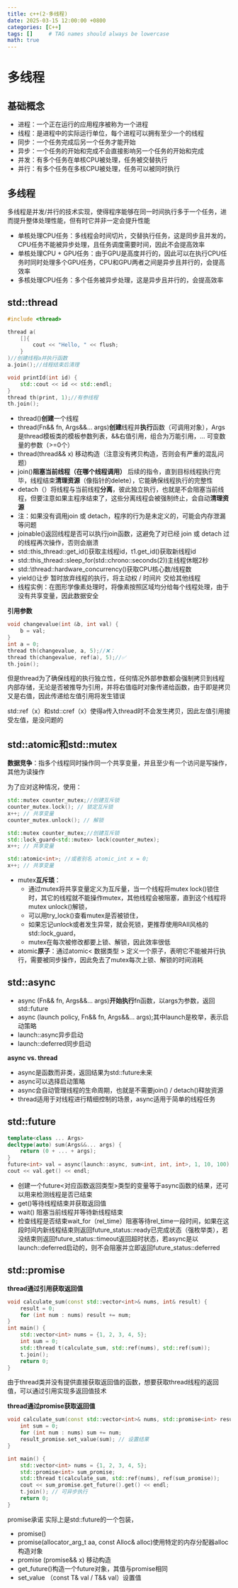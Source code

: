 ```yaml
---
title: c++(2·多线程)
date: 2025-03-15 12:00:00 +0800
categories: [C++]
tags: []     # TAG names should always be lowercase
math: true
---
```

# 多线程

## 基础概念

* 进程：一个正在运行的应用程序被称为一个进程
* 线程：是进程中的实际运行单位，每个进程可以拥有至少一个的线程
* 同步：一个任务完成后另一个任务才能开始
* 异步：一个任务的开始和完成不会直接影响另一个任务的开始和完成
* 并发：有多个任务在单核CPU被处理，任务被交替执行
* 并行：有多个任务在多核CPU被处理，任务可以被同时执行

## 多线程

多线程是并发/并行的技术实现，使得程序能够在同一时间执行多于一个任务，进而提升整体处理性能，但有时它并非一定会提升性能

* 单核处理CPU任务：多线程会时间切片，交替执行任务，这是同步且并发的，CPU任务不能被异步处理，且任务调度需要时间，因此不会提高效率
* 单核处理CPU + GPU任务：由于GPU是高度并行的，因此可以在执行CPU任务时同时处理多个GPU任务，CPU和GPU两者之间是异步且并行的，会提高效率
* 多核处理CPU任务：多个任务被异步处理，这是异步且并行的，会提高效率

## std::thread

```c++
#include <thread>

thread a(
    []{
        cout << "Hello, " << flush;
    }
)//创建线程a并执行函数
a.join();//线程结束后清理

void printId(int id) {
    std::cout << id << std::endl;
}
thread th(print, 1);//有参线程
th.join();
```

* thread()**创建**一个线程
* thread(Fn&& fn, Args&&… args)**创建**线程并**执行**函数（可调用对象），Args是thread模板类的模板参数列表，&&右值引用，组合为万能引用，... 可变数量的参数（>=0个）
* thread(thread&& x) 移动构造（注意没有拷贝构造，否则会有严重的混乱问题）
* join()**阻塞当前线程（在哪个线程调用）** 后续的指令，直到目标线程执行完毕，线程结束**清理资源**（像指针的delete），它能确保线程执行的完整性
* detach（）将线程与当前线程**分离**，彼此独立执行，也就是不会阻塞当前线程，但要注意如果主程序结束了，这些分离线程会被强制终止，会自动**清理资源**
* 注：如果没有调用join 或 detach，程序的行为是未定义的，可能会内存泄漏等问题
* joinable()返回线程是否可以执行join函数，这避免了对已经 join 或 detach 过的线程再次操作，否则会崩溃
* std::this_thread::get_id()获取主线程id，t1.get_id()获取新线程id
* std::this_thread::sleep_for(std::chrono::seconds(2))主线程休眠2秒
* std::\thread::hardware_concurrency()获取CPU核心数/线程数
* yield()让步 暂时放弃线程的执行，将主动权 / 时间片 交给其他线程
* 线程实例：在图形学像素处理时，将像素按照区域均分给每个线程处理，由于没有共享变量，因此数据安全

**引用参数**

```c++
void changevalue(int &b, int val) {
	b = val;
}
int a = 0;
thread th(changevalue, a, 5);//❌：
thread th(changevalue, ref(a), 5);//✅
th.join();
```

但是thread为了确保线程的执行独立性，任何情况外部参数都会强制拷贝到线程内部存储，无论是否被推导为引用，并将右值临时对象传递给函数，由于即是拷贝又是右值，因此传递给左值引用将发生错误

std::ref（x）和std::cref（x）使得a传入thread时不会发生拷贝，因此左值引用接受左值，是没问题的

## std::atomic和std::mutex

**数据竞争**：指多个线程同时操作同一个共享变量，并且至少有一个访问是写操作，其他为读操作

为了应对这种情况，使用：

```c++
std::mutex counter_mutex;//创建互斥锁
counter_mutex.lock(); // 锁定互斥锁
x++; // 共享变量
counter_mutex.unlock(); // 解锁

std::mutex counter_mutex;//创建互斥锁
std::lock_guard<std::mutex> lock(counter_mutex);
x++; // 共享变量

std::atomic<int>; //或者别名 atomic_int x = 0;
x++; // 共享变量
```

* mutex**互斥琐**：
  * 通过mutex将共享变量定义为互斥量，当一个线程将mutex lock()锁住时，其它的线程就不能操作mutex，其他线程会被阻塞，直到这个线程将mutex unlock()解锁，
  * 可以用try_lock()查看mutex是否被锁住，
  * 如果忘记unlock或者发生异常，就会死锁，更推荐使用RAII风格的std::lock_guard，
  * mutex在每次被修改都要上锁、解锁，因此效率很低
* atomic**原子**：通过atomic< 数据类型 > 定义一个原子，表明它不能被并行执行，需要被同步操作，因此免去了mutex每次上锁、解锁的时间消耗

## std::async

* async (Fn&& fn, Args&&… args)**开始执行**fn函数，以args为参数，返回std::future
* async (launch policy, Fn&& fn, Args&&… args);其中launch是枚举，表示启动策略
* launch::async异步启动
* launch::deferred同步启动

**async vs. thread**

* async是函数而非类，返回结果为std::future未来
* async可以选择启动策略
* async会自动管理线程的生命周期，也就是不需要join() / detach()释放资源
* thread适用于对线程进行精细控制的场景，async适用于简单的线程任务

## std::future

```c++
template<class ... Args> 
decltype(auto) sum(Args&&... args) {
	return (0 + ... + args);
}
future<int> val = async(launch::async, sum<int, int, int>, 1, 10, 100);
cout << val.get() << endl;
```

* 创建一个future<对应函数返回类型>类型的变量等于async函数的结果，还可以用来检测线程是否已结束
* get()等待线程结束并获取返回值
* wait() 阻塞当前线程并等待新线程结束
* 检查线程是否结束wait_for（rel_time）阻塞等待rel_time一段时间，如果在这段时间内新线程结束则返回future_status::ready已完成状态（强枚举类），若没结束则返回future_status::timeout返回超时状态，若async是以launch::deferred启动的，则不会阻塞并立即返回future_status::deferred

## std::promise

**thread通过引用获取返回值**

```c++
void calculate_sum(const std::vector<int>& nums, int& result) {
    result = 0;
    for (int num : nums) result += num;
}
int main() {
    std::vector<int> nums = {1, 2, 3, 4, 5};
    int sum = 0;
    std::thread t(calculate_sum, std::ref(nums), std::ref(sum));
    t.join();
    return 0;
}
```

由于thread类并没有提供直接获取返回值的函数，想要获取thread线程的返回值，可以通过引用实现多返回值技术

**thread通过promise获取返回值**

```c++
void calculate_sum(const std::vector<int>& nums, std::promise<int> result_promise) {
    int sum = 0;
    for (int num : nums) sum += num;
    result_promise.set_value(sum); // 设置结果
}

int main() {
    std::vector<int> nums = {1, 2, 3, 4, 5};
    std::promise<int> sum_promise;
    std::thread t(calculate_sum, std::ref(nums), ref(sum_promise));
	cout << sum_promise.get_future().get() << endl;
    t.join(); // 可异步执行
    return 0;
}
```

promise承诺 实际上是std::future的一个包装，

* promise()
* promise(allocator_arg_t aa, const Alloc& alloc)使用特定的内存分配器alloc构造对象
* promise (promise&& x) 移动构造
* get_future()构造一个future对象，其值与promise相同
* set_value （const T& val / T&& val）设置值